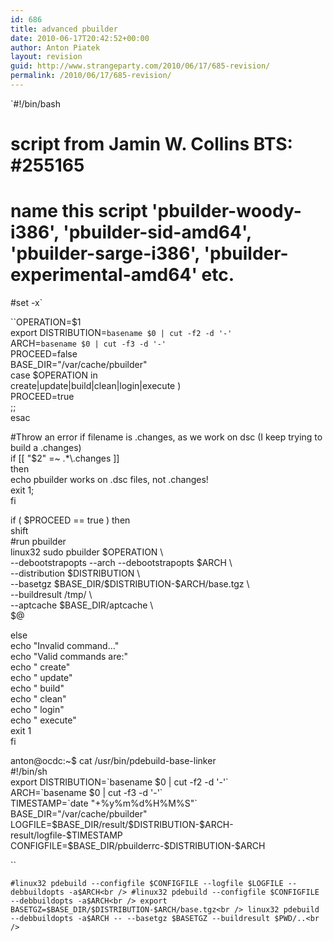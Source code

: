 ```yaml
---
id: 686
title: advanced pbuilder
date: 2010-06-17T20:42:52+00:00
author: Anton Piatek
layout: revision
guid: http://www.strangeparty.com/2010/06/17/685-revision/
permalink: /2010/06/17/685-revision/
---
```

`#!/bin/bash<br />
# script from Jamin W. Collins  BTS: #255165<br />
# name this script 'pbuilder-woody-i386', 'pbuilder-sid-amd64', 'pbuilder-sarge-i386', 'pbuilder-experimental-amd64' etc.<br />
#set -x` 

``OPERATION=$1<br />
export DISTRIBUTION=`basename $0 | cut -f2 -d '-'`<br />
ARCH=`basename $0 | cut -f3 -d '-'`<br />
PROCEED=false<br />
BASE_DIR="/var/cache/pbuilder"<br />
case $OPERATION in<br />
create|update|build|clean|login|execute )<br />
PROCEED=true<br />
;;<br />
esac</p>
<p>#Throw an error if filename is .changes, as we work on dsc (I keep trying to build a .changes)<br />
if [[ "$2" =~ .*\.changes ]]<br />
then<br />
echo pbuilder works on .dsc files, not .changes!<br />
exit 1;<br />
fi</p>
<p>if ( $PROCEED == true ) then<br />
shift<br />
#run pbuilder<br />
linux32 sudo pbuilder $OPERATION \<br />
--debootstrapopts --arch --debootstrapopts $ARCH \<br />
--distribution $DISTRIBUTION \<br />
--basetgz $BASE_DIR/$DISTRIBUTION-$ARCH/base.tgz \<br />
--buildresult /tmp/ \<br />
--aptcache $BASE_DIR/aptcache \<br />
$@</p>
<p>else<br />
echo "Invalid command..."<br />
echo "Valid commands are:"<br />
echo "   create"<br />
echo "   update"<br />
echo "   build"<br />
echo "   clean"<br />
echo "   login"<br />
echo "   execute"<br />
exit 1<br />
fi</p>
<p>anton@ocdc:~$ cat /usr/bin/pdebuild-base-linker<br />
#!/bin/sh<br />
export DISTRIBUTION=`basename $0 | cut -f2 -d '-'`<br />
ARCH=`basename $0 | cut -f3 -d '-'`<br />
TIMESTAMP=`date "+%y%m%d%H%M%S"`<br />
BASE_DIR="/var/cache/pbuilder"<br />
LOGFILE=$BASE_DIR/result/$DISTRIBUTION-$ARCH-result/logfile-$TIMESTAMP<br />
CONFIGFILE=$BASE_DIR/pbuilderrc-$DISTRIBUTION-$ARCH</p>
<p>``

`#linux32 pdebuild --configfile $CONFIGFILE --logfile $LOGFILE --debbuildopts -a$ARCH<br />
#linux32 pdebuild --configfile $CONFIGFILE --debbuildopts -a$ARCH<br />
export BASETGZ=$BASE_DIR/$DISTRIBUTION-$ARCH/base.tgz<br />
linux32 pdebuild --debbuildopts -a$ARCH -- --basetgz $BASETGZ --buildresult $PWD/..<br />
`